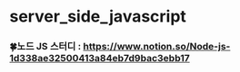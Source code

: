 # server_side_javascript

### 🍀노드 JS 스터디 : https://www.notion.so/Node-js-1d338ae32500413a84eb7d9bac3ebb17
